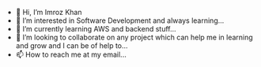 - 👋 Hi, I’m Imroz Khan
- 👀 I’m interested in Software Development and always learning...
- 🌱 I’m currently learning AWS and backend stuff...
- 💞️ I’m looking to collaborate on any project which can help me in learning and grow and I can be of help to...
- 📫 How to reach me at my email...

<!---
ImrozKhan21/ImrozKhan21 is a ✨ special ✨ repository because its `README.md` (this file) appears on your GitHub profile.
You can click the Preview link to take a look at your changes.
--->
